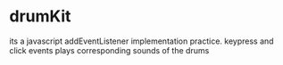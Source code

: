 # drumKit
its a javascript addEventListener implementation practice.
keypress and click events plays corresponding sounds of the drums
